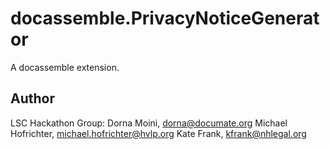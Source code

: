 # docassemble.PrivacyNoticeGenerator

A docassemble extension.

## Author

LSC Hackathon Group:
Dorna Moini, dorna@documate.org
Michael Hofrichter, michael.hofrichter@hvlp.org
Kate Frank, kfrank@nhlegal.org

